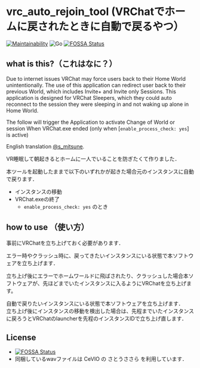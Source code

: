 # vrc_auto_rejoin_tool (VRChatでホームに戻されたときに自動で戻るやつ）

[![Maintainability](https://api.codeclimate.com/v1/badges/7de5421d1206094621d7/maintainability)](https://codeclimate.com/github/bootjp/vrc_auto_rejoin_tool/maintainability)
![Go](https://github.com/bootjp/vrc_auto_rejoin_tool/workflows/Go/badge.svg)
[![FOSSA Status](https://app.fossa.io/api/projects/git%2Bgithub.com%2Fbootjp%2Fvrc_auto_rejoin_tool.svg?type=shield)](https://app.fossa.io/projects/git%2Bgithub.com%2Fbootjp%2Fvrc_auto_rejoin_tool?ref=badge_shield)

## what is this?（これはなに？）

Due to internet issues VRChat may force users back to their Home World unintentionally. The use of this application can redirect user back to their previous World, which includes Invite+ and Invite only Sessions. This application is designed for VRChat Sleepers, which they could auto reconnect to the session they were sleeping in and not waking up alone in Home World.

The follow will trigger the Application to activate
   Change of World or session
   When VRChat.exe ended (only when [`enable_process_check: yes`] is active)

English translation [@s_mitsune](https://twitter.com/s_mitsune).


VR睡眠して朝起きるとホームに一人でいることを防ぎたくて作りました．

本ツールを起動したままで以下のいずれかが起きた場合元のインスタンスに自動で戻ります．
- インスタンスの移動
- VRChat.exeの終了
  - `enable_process_check: yes` のとき

## how to use （使い方）
事前にVRChatを立ち上げておく必要があります．


エラー時やクラッシュ時に、戻ってきたいインスタンスにいる状態で本ソフトウェアを立ち上げます．

立ち上げ後にエラーでホームワールドに飛ばされたり、クラッシュした場合本ソフトウェアが、先ほどまでいたインスタンスに入るようにVRChatを立ち上げます。


自動で戻りたいインスタンスにいる状態で本ソフトウェアを立ち上げます．  
立ち上げ後にインスタンスの移動を検出した場合は、先程までいたインスタンスに戻ろうとVRChatのlauncherを先程のインスタンスIDで立ち上げ直します．



## License
- [![FOSSA Status](https://app.fossa.io/api/projects/git%2Bgithub.com%2Fbootjp%2Fvrc_auto_rejoin_tool.svg?type=large)](https://app.fossa.io/projects/git%2Bgithub.com%2Fbootjp%2Fvrc_auto_rejoin_tool?ref=badge_large)
- 同梱しているwavファイルは CeVIO の さとうささら を利用しています．

